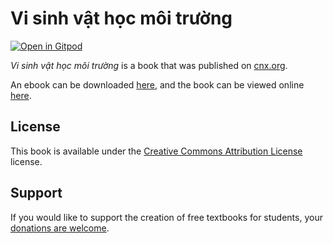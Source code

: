 # Vi sinh vật học môi trường

[![Open in Gitpod](https://gitpod.io/button/open-in-gitpod.svg)](https://gitpod.io/from-referrer/)

_Vi sinh vật học môi trường_ is a book that was published on [cnx.org](https://cnx.org/).

An ebook can be downloaded [here](https://github.com/cnx-user-books/cnxbook-vi-sinh-vat-hoc-moi-truong/releases/latest), and the book can be viewed online [here](https://github.com/cnx-user-books/cnxbook-vi-sinh-vat-hoc-moi-truong/releases/latest).

## License
This book is available under the [Creative Commons Attribution License](./LICENSE) license.

## Support
If you would like to support the creation of free textbooks for students, your [donations are welcome](https://riceconnect.rice.edu/donation/support-openstax-banner).
